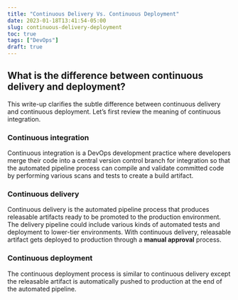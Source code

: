 ```yaml
---
title: "Continuous Delivery Vs. Continuous Deployment"
date: 2023-01-18T13:41:54-05:00
slug: continuous-delivery-deployment
toc: true
tags: ["DevOps"]
draft: true
---
```


## What is the difference between continuous delivery and deployment?

This write-up clarifies the subtle difference between continuous delivery and continuous deployment. Let’s first review the meaning of continuous integration.

### Continuous integration

Continuous integration is a DevOps development practice where developers merge their code into a central version control branch for integration so that the automated pipeline process can compile and validate committed code by performing various scans and tests to create a build artifact.

### Continuous delivery

Continuous delivery is the automated pipeline process that produces releasable artifacts ready to be promoted to the production environment. The delivery pipeline could include various kinds of automated tests and deployment to lower-tier environments. With continuous delivery, releasable artifact gets deployed to production through a **manual approval** process.

### Continuous deployment

The continuous deployment process is similar to continuous delivery except the releasable artifact is automatically pushed to production at the end of the automated pipeline. 
